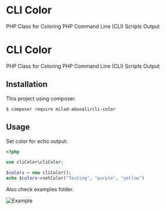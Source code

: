 # CLI Color

PHP Class for Coloring PHP Command Line (CLI) Scripts Output

# CLI Color
PHP Class for Coloring PHP Command Line (CLI) Scripts Output

## Installation
This project using composer.
```
$ composer require milad-abooali/cli-color
```

## Usage
Set color for echo output:
```php
<?php

use cliColor\cliColor;

$colors = new cliColor();
echo $colors->setColor("Testing", "purple", "yellow")
```

Also check examples folder.

![Example](https://i.ibb.co/273hyj1/Capture.png)
